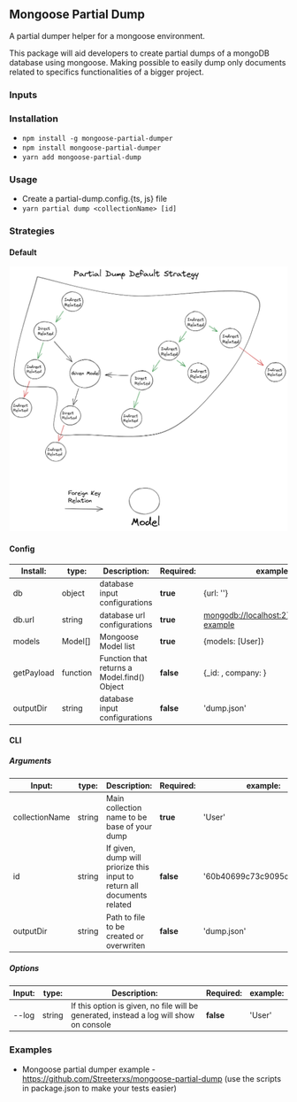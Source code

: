 ## Mongoose Partial Dump

A partial dumper helper for a mongoose environment.

This package will aid developers to create partial dumps of a mongoDB database using mongoose. Making possible to easily dump only documents related to specifics functionalities of a bigger project.

### Inputs

### Installation

-  `npm install -g mongoose-partial-dumper`
-  `npm install mongoose-partial-dumper`
-  `yarn add mongoose-partial-dump`

### Usage

-  Create a partial-dump.config.{ts, js} file
-  `yarn partial dump <collectionName> [id]`

### Strategies

#### Default

![Default strategy](images/mongoose-partial-dump-default-strategy2.png)

#### Config

| Install:   | type:        | Description:                                | Required: | example:                                   |
| ---------- | ------------ | ------------------------------------------- | --------- | ------------------------------------------ |
| db         | object       | database input configurations               | **true**  | {url: ''}                                  |
| db.url     | string       | database url configurations                 | **true**  | <mongodb://localhost:27017/dumper-example> |
| models     | Model<any>[] | Mongoose Model list                         | **true**  | {models: [User]}                           |
| getPayload | function     | Function that returns a Model.find() Object | **false** | {\_id: <ObjectId>, company: <ObjectId>}    |
| outputDir  | string       | database input configurations               | **false** | 'dump.json'                                |

#### CLI

##### Arguments

| Input:         | type:  | Description:                                                            | Required: | example:                   |
| -------------- | ------ | ----------------------------------------------------------------------- | --------- | -------------------------- |
| collectionName | string | Main collection name to be base of your dump                            | **true**  | 'User'                     |
| id             | string | If given, dump will priorize this input to return all documents related | **false** | '60b40699c73c9095df00c22b' |
| outputDir      | string | Path to file to be created or overwriten                                | **false** | 'dump.json'                |

##### Options

| Input: | type:  | Description:                                                                           | Required: | example: |
| ------ | ------ | -------------------------------------------------------------------------------------- | --------- | -------- |
| --log  | string | If this option is given, no file will be generated, instead a log will show on console | **false** | 'User'   |

### Examples

-  Mongoose partial dumper example - https://github.com/Streeterxs/mongoose-partial-dump (use the scripts in package.json to make your tests easier)
